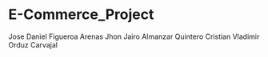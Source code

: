 # E-Commerce_Project

Jose Daniel Figueroa Arenas
Jhon Jairo Almanzar Quintero
Cristian Vladimir Orduz Carvajal
